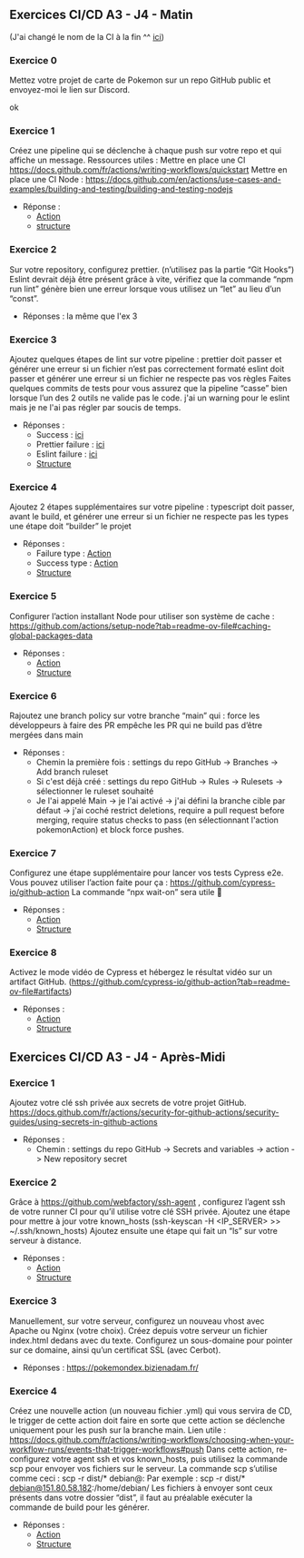 ## Exercices CI/CD A3 - J4 - Matin
(J'ai changé le nom de la CI à la fin ^^ [ici](https://github.com/Adambizien/PokemonDex/blob/37bccace830fc07bf54d5786d0ec2550bb600e00/.github/workflows/pokemonAction.yml))
### Exercice 0
  Mettez votre projet de carte de Pokemon sur un repo GitHub public et envoyez-moi le lien sur Discord.
  
  ok 
### Exercice 1
  Créez une pipeline qui se déclenche à chaque push sur votre repo et qui affiche un message.
  Ressources utiles :
  Mettre en place une CI https://docs.github.com/fr/actions/writing-workflows/quickstart
  Mettre en place une CI Node : https://docs.github.com/en/actions/use-cases-and-examples/building-and-testing/building-and-testing-nodejs 

  - Réponse :
    - [Action](https://github.com/Adambizien/PokemonDex/actions/runs/11969897278)
    - [structure](https://github.com/Adambizien/PokemonDex/blob/cf9a758857a9f1844d1875edabfb023b34764c47/.github/workflows/test.yml)

 
### Exercice 2
  Sur votre repository, configurez prettier. (n’utilisez pas la partie “Git Hooks”)
  Eslint devrait déjà être présent grâce à vite, vérifiez que la commande “npm run lint” génère bien une erreur lorsque vous utilisez un “let” au lieu d’un “const”.
  
 - Réponses : 
      la même que l'ex 3
  
### Exercice 3
  Ajoutez quelques étapes de lint sur votre pipeline :
  prettier doit passer et générer une erreur si un fichier n’est pas correctement formaté
  eslint doit passer et générer une erreur si un fichier ne respecte pas vos règles
  Faites quelques commits de tests pour vous assurez que la pipeline “casse” bien lorsque l’un des 2 outils ne valide pas le code.
j'ai un warning pour le eslint mais je ne l'ai pas régler par soucis de temps.
- Réponses :
  - Success : [ici](https://github.com/Adambizien/PokemonDex/actions/runs/11970345324)
  - Prettier failure : [ici](https://github.com/Adambizien/PokemonDex/actions/runs/11970373305)
  - Eslint failure : [ici](https://github.com/Adambizien/PokemonDex/actions/runs/11970412385)
  - [Structure](https://github.com/Adambizien/PokemonDex/blob/27bbe10da90cfd569e05dde348d669b2c9f636b8/.github/workflows/test.yml)

  
### Exercice 4
Ajoutez 2 étapes supplémentaires sur votre pipeline :
typescript doit passer, avant le build, et générer une erreur si un fichier ne respecte pas les types
une étape doit “builder” le projet

- Réponses :
  - Failure type : [Action](https://github.com/Adambizien/PokemonDex/actions/runs/11971443009/job/33376280340)
  - Success type :  [Action](https://github.com/Adambizien/PokemonDex/actions/runs/11971475063/job/33376378352)
  - [Structure](https://github.com/Adambizien/PokemonDex/blob/44e383283bb63e2acf27c590b4b091b677562deb/.github/workflows/pokemonAction.yml)
  
  
### Exercice 5
Configurer l’action installant Node pour utiliser son système de cache : https://github.com/actions/setup-node?tab=readme-ov-file#caching-global-packages-data 

- Réponses :
  - [Action](https://github.com/Adambizien/PokemonDex/actions/runs/11971779986/job/33377298437)
  - [Structure](https://github.com/Adambizien/PokemonDex/blob/414e312b1e49d9eb1a1d3314cc547b4b5f74bcec/.github/workflows/pokemonAction.yml)


### Exercice 6
Rajoutez une branch policy sur votre branche “main” qui :
force les développeurs à faire des PR
empêche les PR qui ne build pas d’être mergées dans main

- Réponses :
  - Chemin la première fois : settings du repo GitHub -> Branches -> Add branch ruleset
  - Si c'est déjà créé : settings du repo GitHub -> Rules -> Rulesets -> sélectionner le ruleset souhaité
  - Je l'ai appelé Main -> je l'ai activé -> j'ai défini la branche cible par défaut -> j'ai coché restrict deletions, require a pull request before merging, require status checks to pass (en sélectionnant l'action pokemonAction) et block force pushes.
    
 
### Exercice 7
Configurez une étape supplémentaire pour lancer vos tests Cypress e2e.
Vous pouvez utiliser l’action faite pour ça : https://github.com/cypress-io/github-action 
La commande “npx wait-on” sera utile 🙂

- Réponses :
  - [Action](https://github.com/Adambizien/PokemonDex/actions/runs/11972529516/job/33379623988)
  - [Structure](https://github.com/Adambizien/PokemonDex/blob/7912ae00fe180260a79be899c60906cf9432ead7/.github/workflows/pokemonAction.yml)

### Exercice 8
Activez le mode vidéo de Cypress et hébergez le résultat vidéo sur un artifact GitHub.
(https://github.com/cypress-io/github-action?tab=readme-ov-file#artifacts)

- Réponses : 
  - [Action](https://github.com/Adambizien/PokemonDex/actions/runs/11973603234)
  - [Structure](https://github.com/Adambizien/PokemonDex/blob/95631f5865200b646dc02449b2399d8c7a6348aa/.github/workflows/pokemonAction.yml)

## Exercices CI/CD A3 - J4 - Après-Midi
### Exercice 1
Ajoutez votre clé ssh privée aux secrets de votre projet GitHub.
https://docs.github.com/fr/actions/security-for-github-actions/security-guides/using-secrets-in-github-actions 

- Réponses :
  - Chemin :  settings du repo GitHub -> Secrets and variables -> action -> New repository secret

### Exercice 2
Grâce à https://github.com/webfactory/ssh-agent , configurez l’agent ssh de votre runner CI pour qu’il utilise votre clé SSH privée.
Ajoutez une étape pour mettre à jour votre known_hosts (ssh-keyscan -H <IP_SERVER> >> ~/.ssh/known_hosts)
Ajoutez ensuite une étape qui fait un “ls” sur votre serveur à distance.

- Réponses :
  - [Action](https://github.com/Adambizien/PokemonDex/actions/runs/11974703109)
  - [Structure](https://github.com/Adambizien/PokemonDex/blob/da11e75263ead289f3c5b6192ff1bd96033d5428/.github/workflows/pokemonAction.yml)

### Exercice 3
Manuellement, sur votre serveur, configurez un nouveau vhost avec Apache ou Nginx (votre choix). Créez depuis votre serveur un fichier index.html dedans avec du texte.
Configurez un sous-domaine pour pointer sur ce domaine, ainsi qu’un certificat SSL (avec Cerbot).

- Réponses : 
https://pokemondex.bizienadam.fr/

### Exercice 4
Créez une nouvelle action (un nouveau fichier .yml) qui vous servira de CD, le trigger de cette action doit faire en sorte que cette action se déclenche uniquement pour les push sur la branche main.
Lien utile : https://docs.github.com/fr/actions/writing-workflows/choosing-when-your-workflow-runs/events-that-trigger-workflows#push 
Dans cette action, re-configurez votre agent ssh et vos known_hosts, puis utilisez la commande scp pour envoyer vos fichiers sur le serveur.
La commande scp s’utilise comme ceci :
scp -r dist/* debian@<ip>:<chemin-distant>
Par exemple :
scp -r dist/* debian@151.80.58.182:/home/debian/
Les fichiers à envoyer sont ceux présents dans votre dossier “dist”, il faut au préalable exécuter la commande de build pour les générer.

- Réponses :
  - [Action]()
  - [Structure](https://github.com/Adambizien/PokemonDex/blob/9e2b95161d5ce66e5866f71a4581235a9255bd2d/.github/workflows/deploy.yml)


